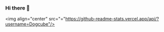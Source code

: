 ### Hi there 👋


<img align="center" src="="https://github-readme-stats.vercel.app/api/?username=Dogcube"/>


